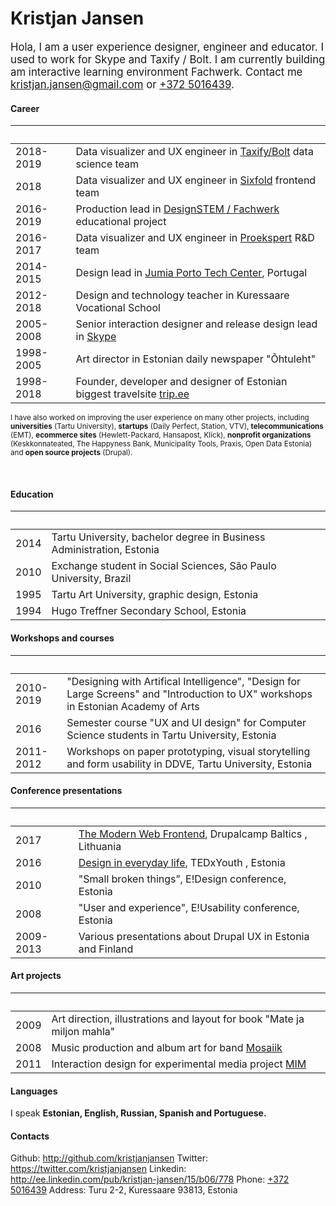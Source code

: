# Kristjan Jansen

<big>Hola, I am a user experience designer, engineer and educator. I used to work for Skype and Taxify&nbsp;/&nbsp;Bolt. I am currently building am interactive learning environment Fachwerk. Contact me kristjan.jansen@gmail.com or [+372 5016439](tel:+3725016439).</big>

#### Career

&nbsp; | &nbsp;
--- | ---
2018-2019 | Data visualizer and UX engineer in [Taxify/Bolt](https://bolt.eu) data science team
2018 | Data visualizer and UX engineer in [Sixfold](https://sixfold.com/) frontend team
2016-2019 | Production lead in [DesignSTEM / Fachwerk](https://designstem.github.io/fachwerk) educational project
2016-2017 | Data visualizer and UX engineer in [Proekspert](https://proekspert.ee/) R&D team
2014-2015 | Design lead in [Jumia Porto Tech Center](https://www.linkedin.com/company/porto-tech-center), Portugal
2012-2018 | Design and technology teacher in Kuressaare Vocational School
2005-2008 | Senior interaction designer and release design lead in [Skype](http://skype.com/) 
1998-2005 | Art director in Estonian daily newspaper "Õhtuleht"
1998-2018 | Founder, developer and designer of Estonian biggest travelsite [trip.ee](https://trip.ee)

<small>I have also worked on improving the user experience on many other projects, including **universities** (Tartu University), **startups** (Daily Perfect, Station, VTV), **telecommunications** (EMT), **ecommerce sites** (Hewlett-Packard, Hansapost, Klick), **nonprofit organizations** (Keskkonnateated, The Happyness Bank, Municipality Tools, Praxis, Open Data Estonia) and **open source projects** (Drupal).</small>

<br>


#### Education

&nbsp; | &nbsp; 
--- | ---
2014 | Tartu University, bachelor degree in Business Administration, Estonia
2010 | Exchange student in Social Sciences, São Paulo University, Brazil 
1995 | Tartu Art University, graphic design, Estonia
1994 | Hugo Treffner Secondary School, Estonia 

#### Workshops and courses

&nbsp; | &nbsp;
--- | ---
2010-2019 | "Designing with Artifical Intelligence", "Design for Large Screens" and "Introduction to UX" workshops in Estonian Academy of Arts
2016 | Semester course "UX and UI design" for Computer Science students in Tartu University, Estonia
2011-2012 | Workshops on paper prototyping, visual storytelling and form usability in DDVE, Tartu University, Estonia

#### Conference presentations

&nbsp; | &nbsp;
--- | ---
2017 | [The Modern Web Frontend](https://kristjanjansen.github.io/vilnius/), Drupalcamp Baltics , Lithuania
2016 | [Design in everyday life](https://www.youtube.com/watch?v=YtQJIioQ4-k), TEDxYouth , Estonia
2010 | "Small broken things”, E!Design conference, Estonia
2008 | "User and experience", E!Usability conference, Estonia
2009-2013 | Various presentations about Drupal UX in Estonia and Finland

#### Art projects

&nbsp; | &nbsp;
--- | ---
2009 | Art direction, illustrations and layout for book "Mate ja miljon mahla"
2008 | Music production and album art for band [Mosaiik](http://mosaiik.bandcamp.com)
2011 | Interaction design for experimental media project [MIM](http://www.mimproject.org/)

#### Languages

I speak **Estonian, English, Russian, Spanish and Portuguese.**

#### Contacts

Github: http://github.com/kristjanjansen
Twitter: https://twitter.com/kristjanjansen
Linkedin: http://ee.linkedin.com/pub/kristjan-jansen/15/b06/778
Phone: [+372 5016439](tel:+3725016439)
Address: Turu 2-2, Kuressaare 93813, Estonia

